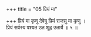 +++
title = "05 प्रियं मा"

+++
प्रियं मा कृणु देवेषु प्रियं राजसु मा कृणु ।  
प्रियं सर्वस्य पश्यत उत शूद्र उतार्ये ॥ ५ ॥